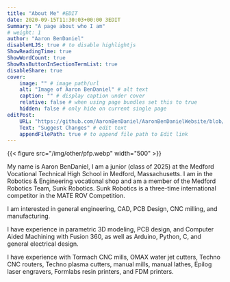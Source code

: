 ```yaml
---
title: "About Me" #EDIT
date: 2020-09-15T11:30:03+00:00 3EDIT
Summary: "A page about who I am"
# weight: 1
author: "Aaron BenDaniel"
disableHLJS: true # to disable highlightjs
ShowReadingTime: true
ShowWordCount: true
ShowRssButtonInSectionTermList: true
disableShare: true
cover:
    image: "" # image path/url
    alt: "Image of Aaron BenDaniel" # alt text
    caption: "" # display caption under cover
    relative: false # when using page bundles set this to true
    hidden: false # only hide on current single page
editPost:
    URL: "https://github.com/AaronBenDaniel/AaronBenDanielWebsite/blob/main/content"
    Text: "Suggest Changes" # edit text
    appendFilePath: true # to append file path to Edit link
---
```


{{< figure src="/img/other/pfp.webp" width="500" >}}

My name is Aaron BenDaniel, I am a junior (class of 2025) at the Medford Vocational Technical High School in Medford, Massachusetts. I am in the Robotics & Engineering vocational shop and am a member of the Medford Robotics Team, Sunk Robotics. Sunk Robotics is a three-time international competitor in the MATE ROV Competition.

I am interested in general engineering, CAD, PCB Design, CNC milling, and manufacturing.

I have experience in parametric 3D modeling, PCB design, and Computer Aided Machining with Fusion 360, as well as Arduino, Python, C, and general electrical design.

I have experience with Tormach CNC mills, OMAX water jet cutters, Techno CNC routers, Techno plasma cutters, manual mills, manual lathes, Epilog laser engravers, Formlabs resin printers, and FDM printers.
